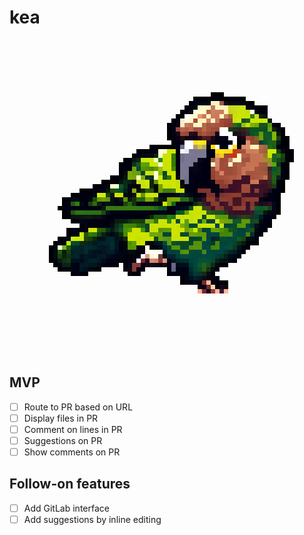 # kea

![Kea logo](./public/kea.png)

## MVP

- [ ] Route to PR based on URL
- [ ] Display files in PR
- [ ] Comment on lines in PR
- [ ] Suggestions on PR
- [ ] Show comments on PR

## Follow-on features

- [ ] Add GitLab interface
- [ ] Add suggestions by inline editing
